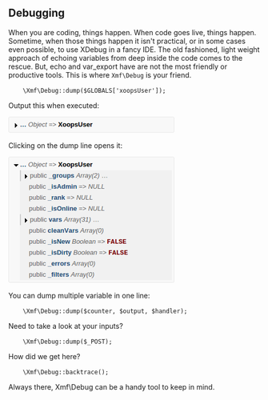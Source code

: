## Debugging

When you are coding, things happen. When code goes live, things happen. Sometime, when those things happen
it isn't practical, or in some cases even possible, to use XDebug in a fancy IDE. The old fashioned, light
weight approach of echoing variables from deep inside the code comes to the rescue. But, echo and var_export
have are not the most friendly or productive tools. This is where `Xmf\Debug` is your friend.

```
    \Xmf\Debug::dump($GLOBALS['xoopsUser']);
```

Output this when executed:

![dump output](../../assets/xmf_debug_dump_1.png)

Clicking on the dump line opens it:

![dump output](../../assets/xmf_debug_dump_2.png)


You can dump multiple variable in one line:

```
    \Xmf\Debug::dump($counter, $output, $handler);
```

Need to take a look at your inputs?

```
    \Xmf\Debug::dump($_POST);
```

How did we get here?

```
    \Xmf\Debug::backtrace();
```

Always there, Xmf\Debug can be a handy tool to keep in mind.
